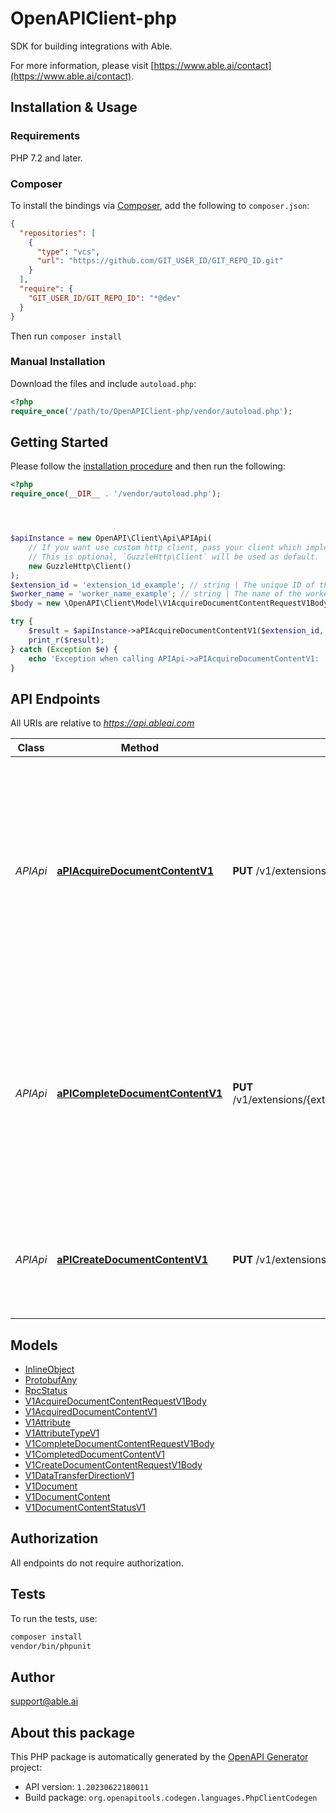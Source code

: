 # OpenAPIClient-php

SDK for building integrations with Able.

For more information, please visit [https://www.able.ai/contact](https://www.able.ai/contact).

## Installation & Usage

### Requirements

PHP 7.2 and later.

### Composer

To install the bindings via [Composer](https://getcomposer.org/), add the following to `composer.json`:

```json
{
  "repositories": [
    {
      "type": "vcs",
      "url": "https://github.com/GIT_USER_ID/GIT_REPO_ID.git"
    }
  ],
  "require": {
    "GIT_USER_ID/GIT_REPO_ID": "*@dev"
  }
}
```

Then run `composer install`

### Manual Installation

Download the files and include `autoload.php`:

```php
<?php
require_once('/path/to/OpenAPIClient-php/vendor/autoload.php');
```

## Getting Started

Please follow the [installation procedure](#installation--usage) and then run the following:

```php
<?php
require_once(__DIR__ . '/vendor/autoload.php');




$apiInstance = new OpenAPI\Client\Api\APIApi(
    // If you want use custom http client, pass your client which implements `GuzzleHttp\ClientInterface`.
    // This is optional, `GuzzleHttp\Client` will be used as default.
    new GuzzleHttp\Client()
);
$extension_id = 'extension_id_example'; // string | The unique ID of the extension.
$worker_name = 'worker_name_example'; // string | The name of the worker that will process the task.
$body = new \OpenAPI\Client\Model\V1AcquireDocumentContentRequestV1Body(); // \OpenAPI\Client\Model\V1AcquireDocumentContentRequestV1Body

try {
    $result = $apiInstance->aPIAcquireDocumentContentV1($extension_id, $worker_name, $body);
    print_r($result);
} catch (Exception $e) {
    echo 'Exception when calling APIApi->aPIAcquireDocumentContentV1: ', $e->getMessage(), PHP_EOL;
}

```

## API Endpoints

All URIs are relative to *https://api.ableai.com*

Class | Method | HTTP request | Description
------------ | ------------- | ------------- | -------------
*APIApi* | [**aPIAcquireDocumentContentV1**](docs/Api/APIApi.md#apiacquiredocumentcontentv1) | **PUT** /v1/extensions/{extensionId}/documentContentQueue/{workerName}/acquire | Acquires a DocumentContent task. The task represents a document to be processed and once acquired, should be processed within the expected execution time. If the task is not completed within the expected time, it will be made available for acquisition by other workers.
*APIApi* | [**aPICompleteDocumentContentV1**](docs/Api/APIApi.md#apicompletedocumentcontentv1) | **PUT** /v1/extensions/{extensionId}/documentContentQueue/{workerName}/complete/{documentContentId} | Completes a DocumentContent task. The task should be marked as complete after successful processing or if an error occurs during processing. If completed successfully, any extracted document attributes should be included in the completion request.
*APIApi* | [**aPICreateDocumentContentV1**](docs/Api/APIApi.md#apicreatedocumentcontentv1) | **PUT** /v1/extensions/{extensionId}/documentContent | Creates a new DocumentContent. The DocumentContent represents a document from an external system that needs to be processed.

## Models

- [InlineObject](docs/Model/InlineObject.md)
- [ProtobufAny](docs/Model/ProtobufAny.md)
- [RpcStatus](docs/Model/RpcStatus.md)
- [V1AcquireDocumentContentRequestV1Body](docs/Model/V1AcquireDocumentContentRequestV1Body.md)
- [V1AcquiredDocumentContentV1](docs/Model/V1AcquiredDocumentContentV1.md)
- [V1Attribute](docs/Model/V1Attribute.md)
- [V1AttributeTypeV1](docs/Model/V1AttributeTypeV1.md)
- [V1CompleteDocumentContentRequestV1Body](docs/Model/V1CompleteDocumentContentRequestV1Body.md)
- [V1CompletedDocumentContentV1](docs/Model/V1CompletedDocumentContentV1.md)
- [V1CreateDocumentContentRequestV1Body](docs/Model/V1CreateDocumentContentRequestV1Body.md)
- [V1DataTransferDirectionV1](docs/Model/V1DataTransferDirectionV1.md)
- [V1Document](docs/Model/V1Document.md)
- [V1DocumentContent](docs/Model/V1DocumentContent.md)
- [V1DocumentContentStatusV1](docs/Model/V1DocumentContentStatusV1.md)

## Authorization
All endpoints do not require authorization.
## Tests

To run the tests, use:

```bash
composer install
vendor/bin/phpunit
```

## Author

support@able.ai

## About this package

This PHP package is automatically generated by the [OpenAPI Generator](https://openapi-generator.tech) project:

- API version: `1.20230622180011`
- Build package: `org.openapitools.codegen.languages.PhpClientCodegen`
